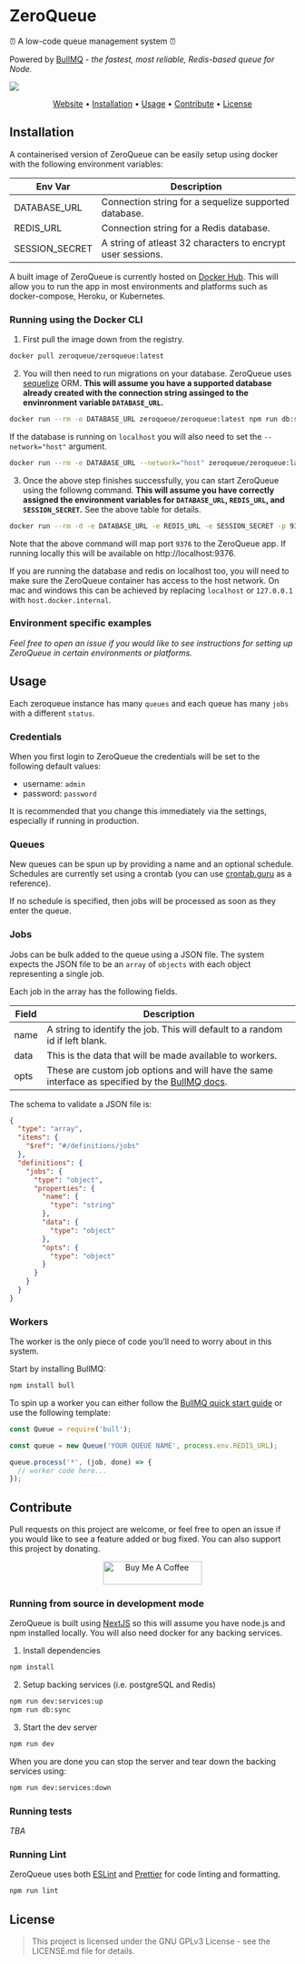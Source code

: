 # ZeroQueue

⏰ A low-code queue management system ⏰

Powered by [BullMQ](https://github.com/optimalbits/bull) - _the fastest, most reliable, Redis-based queue for Node._

![](https://i.imgur.com/Lva6crv.png)

<p align="center">
  <a href="https://zeroqueue.dev">Website</a> •
  <a href="#installation">Installation</a> •
  <a href="#usage">Usage</a> •
  <a href="#contribute">Contribute</a> •
  <a href="#license">License</a>
</p>

## Installation

A containerised version of ZeroQueue can be easily setup using docker with the following environment variables:

| Env Var        | Description                                                 |
| -------------- | ----------------------------------------------------------- |
| DATABASE_URL   | Connection string for a sequelize supported database.       |
| REDIS_URL      | Connection string for a Redis database.                     |
| SESSION_SECRET | A string of atleast 32 characters to encrypt user sessions. |

A built image of ZeroQueue is currently hosted on [Docker Hub](https://hub.docker.com/repository/docker/zeroqueue/zeroqueue). This will allow you to run the app in most environments and platforms such as docker-compose, Heroku, or Kubernetes.

### Running using the Docker CLI

1. First pull the image down from the registry.

```bash
docker pull zeroqueue/zeroqueue:latest
```

2. You will then need to run migrations on your database. ZeroQueue uses [sequelize](https://github.com/sequelize/sequelize) ORM. **This will assume you have a supported database already created with the connection string assinged to the envinronment variable `DATABASE_URL`.**

```bash
docker run --rm -e DATABASE_URL zeroqueue/zeroqueue:latest npm run db:sync
```

If the database is running on `localhost` you will also need to set the `--network="host"` argument.

```bash
docker run --rm -e DATABASE_URL --network="host" zeroqueue/zeroqueue:latest npm run db:sync
```

3. Once the above step finishes successfully, you can start ZeroQueue using the followng command. **This will assume you have correctly assigned the environment variables for `DATABASE_URL`, `REDIS_URL`, and `SESSION_SECRET`.** See the above table for details.

```bash
docker run --rm -d -e DATABASE_URL -e REDIS_URL -e SESSION_SECRET -p 9376:9376 --name zeroqueue zeroqueue/zeroqueue:latest
```

Note that the above command will map port `9376` to the ZeroQueue app. If running locally this will be available on http://localhost:9376.

If you are running the database and redis on localhost too, you will need to make sure the ZeroQueue container has access to the host network. On mac and windows this can be achieved by replacing `localhost` or `127.0.0.1` with `host.docker.internal`.

### Environment specific examples

_Feel free to open an issue if you would like to see instructions for setting up ZeroQueue in certain environments or platforms._

## Usage

Each zeroqueue instance has many `queues` and each queue has many `jobs` with a different `status`.

### Credentials

When you first login to ZeroQueue the credentials will be set to the following default values:

- username: `admin`
- password: `password`

It is recommended that you change this immediately via the settings, especially if running in production.

### Queues

New queues can be spun up by providing a name and an optional schedule. Schedules are currently set using a crontab (you can use [crontab.guru](https://crontab.guru/) as a reference).

If no schedule is specified, then jobs will be processed as soon as they enter the queue.

### Jobs

Jobs can be bulk added to the queue using a JSON file. The system expects the JSON file to be an `array` of `objects` with each object representing a single job.

Each job in the array has the following fields.

| Field | Description                                                                                                                                                              |
| ----- | ------------------------------------------------------------------------------------------------------------------------------------------------------------------------ |
| name  | A string to identify the job. This will default to a random id if left blank.                                                                                            |
| data  | This is the data that will be made available to workers.                                                                                                                 |
| opts  | These are custom job options and will have the same interface as specified by the [BullMQ docs](https://github.com/OptimalBits/bull/blob/develop/REFERENCE.md#queueadd). |

The schema to validate a JSON file is:

```json
{
  "type": "array",
  "items": {
    "$ref": "#/definitions/jobs"
  },
  "definitions": {
    "jobs": {
      "type": "object",
      "properties": {
        "name": {
          "type": "string"
        },
        "data": {
          "type": "object"
        },
        "opts": {
          "type": "object"
        }
      }
    }
  }
}
```

### Workers

The worker is the only piece of code you'll need to worry about in this system.

Start by installing BullMQ:

```bash
npm install bull
```

To spin up a worker you can either follow the [BullMQ quick start guide](https://github.com/OptimalBits/bull#quick-guide) or use the following template:

```javascript
const Queue = require('bull');

const queue = new Queue('YOUR QUEUE NAME', process.env.REDIS_URL);

queue.process('*', (job, done) => {
  // worker code here...
});
```

## Contribute

Pull requests on this project are welcome, or feel free to open an issue if you would like to see a feature added or bug fixed. You can also support this project by donating.

<p align="center">
  <a href="https://www.buymeacoffee.com/zeroqueue" target="_blank"><img src="https://cdn.buymeacoffee.com/buttons/default-orange.png" alt="Buy Me A Coffee" height="41" width="174"></a>
</p>

### Running from source in development mode

ZeroQueue is built using [NextJS](https://nextjs.org/) so this will assume you have node.js and npm installed locally. You will also need docker for any backing services.

1. Install dependencies

```bash
npm install
```

2. Setup backing services (i.e. postgreSQL and Redis)

```bash
npm run dev:services:up
npm run db:sync
```

3. Start the dev server

```bash
npm run dev
```

When you are done you can stop the server and tear down the backing services using:

```bash
npm run dev:services:down
```

### Running tests

_TBA_

### Running Lint

ZeroQueue uses both [ESLint](https://eslint.org/) and [Prettier](https://prettier.io/) for code linting and formatting.

```bash
npm run lint
```

## License

> This project is licensed under the GNU GPLv3 License - see the LICENSE.md file for details.
